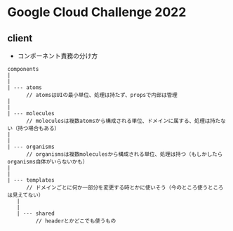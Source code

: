 # Google Cloud Challenge 2022

## client

- コンポーネント責務の分け方

```
components
|
|
| --- atoms
      // atomsはUIの最小単位、処理は持たず、propsで内部は管理
|
|
| --- molecules
      // moleculesは複数atomsから構成される単位、ドメインに属する、処理は持たない（持つ場合もある）
|
|
| --- organisms
      // organismsは複数moleculesから構成される単位、処理は持つ（もしかしたらorganisms自体がいらないかも）
|
|
| --- templates
      // ドメインごとに何か一部分を変更する時とかに使いそう（今のところ使うところは見えてない）
   |
   |
   | --- shared
         // headerとかどこでも使うもの

```
